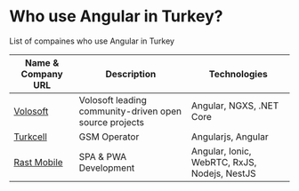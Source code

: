 # Who use Angular in Turkey?
List of compaines who use Angular in Turkey




| Name & Company URL | Description | Technologies |
|--|--|--|
| [Volosoft](https://volosoft.com/) | Volosoft leading community-driven open source projects | Angular, NGXS, .NET Core |
| [Turkcell](https://mesajussu.turkcell.com.tr/) | GSM Operator | Angularjs, Angular |
| [Rast Mobile](https://www.rastmobile.com) | SPA & PWA Development | Angular, Ionic, WebRTC, RxJS, Nodejs, NestJS |
